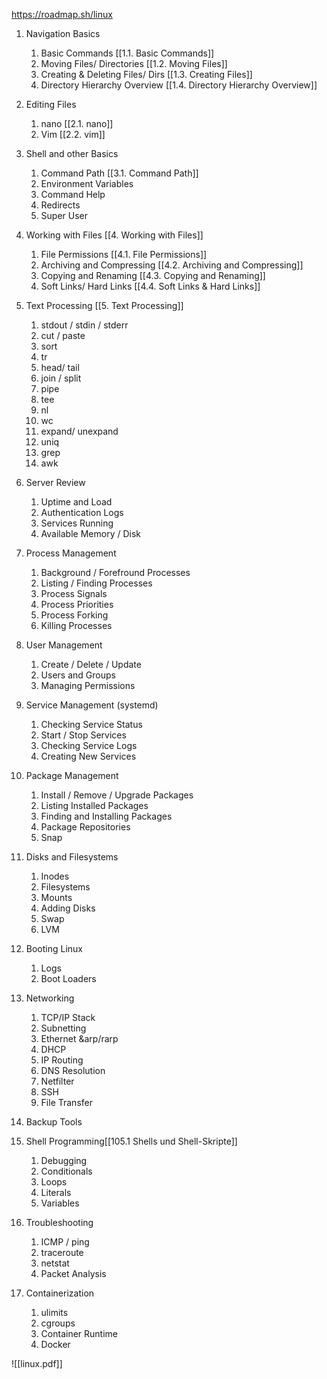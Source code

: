 https://roadmap.sh/linux

1. Navigation Basics 
	1. Basic Commands [[1.1. Basic Commands]]
	2. Moving Files/ Directories [[1.2. Moving Files]]
	3. Creating & Deleting Files/ Dirs [[1.3. Creating Files]]
	4. Directory Hierarchy Overview [[1.4. Directory Hierarchy Overview]]
2. Editing Files
	1. nano [[2.1. nano]]
	2.  Vim [[2.2. vim]]
	
3. Shell and other Basics
	1. Command Path [[3.1. Command Path]]
	2. Environment Variables
	3. Command Help	
	4. Redirects
	5. Super User
4. Working with Files [[4. Working with Files]]
	1. File Permissions [[4.1. File Permissions]]
	2. Archiving and Compressing [[4.2. Archiving and Compressing]]
	3. Copying and Renaming [[4.3. Copying and Renaming]]
	4. Soft Links/ Hard Links [[4.4. Soft Links & Hard Links]]
5. Text Processing [[5. Text Processing]]
	1. stdout / stdin / stderr
	2. cut / paste
	3. sort
	4. tr
	5. head/ tail
	6. join / split
	7. pipe
	8. tee
	9. nl
	10. wc
	11. expand/ unexpand
	12. uniq
	13. grep
	14. awk
6. Server Review 
	1. Uptime and Load
	2. Authentication Logs
	3. Services Running
	4. Available Memory / Disk
7. Process Management
	1. Background / Forefround Processes
	2. Listing / Finding Processes
	3. Process Signals
	4. Process Priorities
	5. Process Forking
	6. Killing Processes
8. User Management
	1. Create / Delete / Update
	2. Users and Groups
	3. Managing Permissions
9. Service Management (systemd)
	1. Checking Service Status
	2. Start / Stop Services
	3. Checking Service Logs
	4. Creating New Services
10. Package Management
	1. Install / Remove / Upgrade Packages
	2. Listing Installed Packages
	3. Finding and Installing Packages
	4. Package Repositories
	5. Snap
11. Disks and Filesystems
	1. Inodes
	2. Filesystems
	3. Mounts
	4. Adding Disks
	5. Swap
	6. LVM
12. Booting Linux
	1. Logs
	2. Boot Loaders
13. Networking
	1. TCP/IP Stack
	2. Subnetting
	3. Ethernet &arp/rarp
	4. DHCP
	5. IP Routing
	6. DNS Resolution
	7. Netfilter
	8. SSH
	9. File Transfer
14. Backup Tools
15. Shell Programming[[105.1 Shells und Shell-Skripte]]
	1. Debugging
	2. Conditionals
	3. Loops
	4. Literals
	5. Variables
16. Troubleshooting
	1. ICMP / ping
	2. traceroute
	3. netstat
	4. Packet Analysis
17. Containerization
	1. ulimits
	2. cgroups
	3. Container Runtime
	4. Docker

![[linux.pdf]]